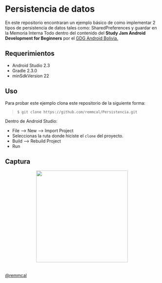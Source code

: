 # Persistencia de datos

En este repositorio encontraran un ejemplo básico de como implementar 2 tipos de persistencia de datos tales como: SharedPreferences y guardar en la Memoria Interna
Todo dentro del contenido del **Study Jam Android Development for Beginners** por el [GDG Android Bolivia.](http://www.gdg.androidbolivia.com/)


## Requerimientos

  * Android Studio 2.3
  * Gradle 2.3.0
  * minSdkVersion 22

## Uso

Para probar este ejemplo clona este repositorio de la siguiente forma:
>
>     $ git clone https://github.com/remmcal/Persistencia.git

Dentro de Android Studio:

* File --> New --> Import Project
* Seleccionas la ruta donde hiciste el `clone` del proyecto.
* Build --> Rebuild Project
* Run

## Captura

<div align="center">
    <center>
        <img src="/img/captura.png" width="300">
    </center>
</div>
<br><br>
<a href="https://github.com/remmcal" target="_blank">@remmcal

